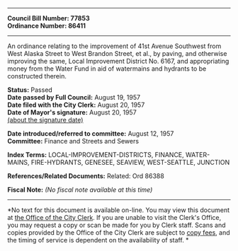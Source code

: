 * * * * *  
  
**Council Bill Number: [](#h0)[](#h2)77853**   
**Ordinance Number: 86411**  
  
* * * * *  
  
An ordinance relating to the improvement of 41st Avenue Southwest from West Alaska Street to West Brandon Street, et al., by paving, and otherwise improving the same, Local Improvement District No. 6167, and appropriating money from the Water Fund in aid of watermains and hydrants to be constructed therein.  
  
**Status:** Passed   
**Date passed by Full Council:** August 19, 1957   
**Date filed with the City Clerk:** August 20, 1957   
**Date of Mayor's signature:** August 20, 1957   
[(about the signature date)](/~public/approvaldate.htm)   
  
  
**Date introduced/referred to committee:** August 12, 1957   
**Committee:** Finance and Streets and Sewers   
  
**Index Terms:** LOCAL-IMPROVEMENT-DISTRICTS, FINANCE, WATER-MAINS, FIRE-HYDRANTS, GENESEE, SEAVIEW, WEST-SEATTLE, JUNCTION  
  
**References/Related Documents:** Related: Ord 86388  
  
**Fiscal Note:** *(No fiscal note available at this time)*  
  
* * * * *  
  
*No text for this document is available on-line. You may view this document at [the Office of the City Clerk](http://www.seattle.gov/leg/clerk/contactUs.htm). If you are unable to visit the Clerk's Office, you may request a copy or scan be made for you by Clerk staff. Scans and copies provided by the Office of the City Clerk are subject to [copy fees](http://clerk.seattle.gov/~public/clerkfees.htm), and the timing of service is dependent on the availability of staff. *  
  
  
